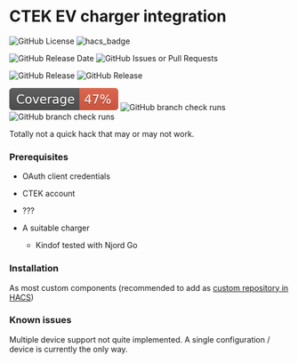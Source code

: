 # CTEK EV charger integration

![GitHub License](https://img.shields.io/github/license/milkboy/ha-ctek)
![hacs_badge](https://img.shields.io/badge/HACS-Custom_Integration-orange.svg)

![GitHub Release Date](https://img.shields.io/github/release-date/milkboy/ha-ctek)
![GitHub Issues or Pull Requests](https://img.shields.io/github/issues/milkboy/ha-ctek)

![GitHub Release](https://img.shields.io/github/v/release/milkboy/ha-ctek)
![GitHub Release](https://img.shields.io/github/v/release/milkboy/ha-ctek?include_prereleases&label=dev&color=darkred)

![Coverage badge](https://raw.githubusercontent.com/milkboy/ha-ctek/python-coverage-comment-action-data/badge.svg)
![GitHub branch check runs](https://img.shields.io/github/check-runs/milkboy/ha-ctek/main)
![GitHub branch check runs](https://img.shields.io/github/check-runs/milkboy/ha-ctek/dev?label=checks%20%28dev%29)

Totally not a quick hack that may or may not work.

### Prerequisites

- OAuth client credentials
- CTEK account
- ???

- A suitable charger
  - Kindof tested with Njord Go

### Installation

As most custom components (recommended to add as [custom repository in HACS](https://www.hacs.xyz/docs/faq/custom_repositories/))

### Known issues

Multiple device support not quite implemented. A single configuration / device is currently the only way.
